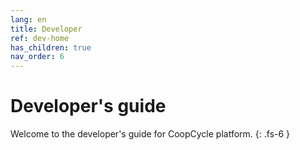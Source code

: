```yaml
---
lang: en
title: Developer
ref: dev-home
has_children: true
nav_order: 6
---
```


# Developer's guide

Welcome to the developer's guide for CoopCycle platform.
{: .fs-6 }
